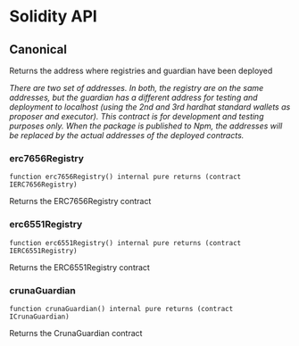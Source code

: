 # Solidity API

## Canonical

Returns the address where registries and guardian have been deployed

_There are two set of addresses. In both, the registry are on the same addresses, but
the guardian has a different address for testing and deployment to localhost (using the 2nd
and 3rd hardhat standard wallets as proposer and executor).
This contract is for development and testing purposes only. When the package is published
to Npm, the addresses will be replaced by the actual addresses of the deployed contracts._

### erc7656Registry

```solidity
function erc7656Registry() internal pure returns (contract IERC7656Registry)
```

Returns the ERC7656Registry contract

### erc6551Registry

```solidity
function erc6551Registry() internal pure returns (contract IERC6551Registry)
```

Returns the ERC6551Registry contract

### crunaGuardian

```solidity
function crunaGuardian() internal pure returns (contract ICrunaGuardian)
```

Returns the CrunaGuardian contract

